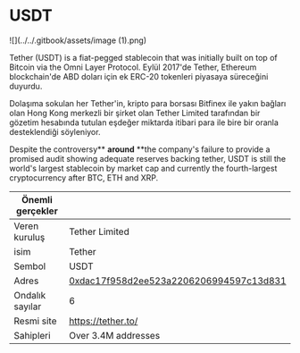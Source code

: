 # USDT

![](../../.gitbook/assets/image (1).png)

Tether (USDT) is a fiat-pegged stablecoin that was initially built on top of Bitcoin via the Omni Layer Protocol.  Eylül 2017'de Tether, Ethereum blockchain'de ABD doları için ek ERC-20 tokenleri piyasaya süreceğini duyurdu.

Dolaşıma sokulan her Tether'in, kripto para borsası Bitfinex ile yakın bağları olan Hong Kong merkezli bir şirket olan Tether Limited tarafından bir gözetim hesabında tutulan eşdeğer miktarda itibari para ile bire bir oranla desteklendiği söyleniyor.

Despite the controversy** **around** **the company's failure to provide a promised audit showing adequate reserves backing tether, USDT is still the world's largest stablecoin by market cap and currently the fourth-largest cryptocurrency after BTC, ETH and XRP.

| Önemli gerçekler |                                                                                                                  |
| ---------------- | ---------------------------------------------------------------------------------------------------------------- |
| Veren kuruluş    | Tether Limited                                                                                                   |
| isim             | Tether                                                                                                           |
| Sembol           | USDT                                                                                                             |
| Adres            | [0xdac17f958d2ee523a2206206994597c13d831](https://etherscan.io/token/0xdac17f958d2ee523a2206206994597c13d831ec7) |
| Ondalık sayılar  | 6                                                                                                                |
| Resmi site       | [https://tether.to/ ](https://tether.to)                                                                         |
| Sahipleri        | Over 3.4M addresses                                                                                              |

